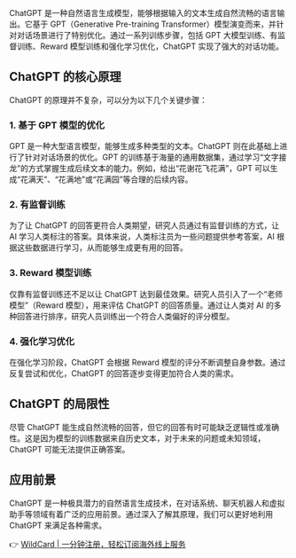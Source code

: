 ChatGPT 是一种自然语言生成模型，能够根据输入的文本生成自然流畅的语言输出。它基于 GPT（Generative Pre-training Transformer）模型演变而来，并针对对话场景进行了特别优化。通过一系列训练步骤，包括 GPT 大模型训练、有监督训练、Reward 模型训练和强化学习优化，ChatGPT 实现了强大的对话功能。

## ChatGPT 的核心原理

ChatGPT 的原理并不复杂，可以分为以下几个关键步骤：

### 1. 基于 GPT 模型的优化
GPT 是一种大型语言模型，能够生成多种类型的文本。ChatGPT 则在此基础上进行了针对对话场景的优化。GPT 的训练基于海量的通用数据集，通过学习“文字接龙”的方式掌握生成后续文本的能力。例如，给出“花谢花飞花满”，GPT 可以生成“花满天”、“花满地”或“花满园”等合理的后续内容。

### 2. 有监督训练
为了让 ChatGPT 的回答更符合人类期望，研究人员通过有监督训练的方式，让 AI 学习人类标注的答案。具体来说，人类标注员为一些问题提供参考答案，AI 根据这些数据进行学习，从而能够生成更有用的回答。

### 3. Reward 模型训练
仅靠有监督训练还不足以让 ChatGPT 达到最佳效果。研究人员引入了一个“老师模型”（Reward 模型），用来评估 ChatGPT 的回答质量。通过让人类对 AI 的多种回答进行排序，研究人员训练出一个符合人类偏好的评分模型。

### 4. 强化学习优化
在强化学习阶段，ChatGPT 会根据 Reward 模型的评分不断调整自身参数。通过反复尝试和优化，ChatGPT 的回答逐步变得更加符合人类的需求。

## ChatGPT 的局限性

尽管 ChatGPT 能生成自然流畅的回答，但它的回答有时可能缺乏逻辑性或准确性。这是因为模型的训练数据来自历史文本，对于未来的问题或未知领域，ChatGPT 可能无法提供正确答案。

## 应用前景

ChatGPT 是一种极具潜力的自然语言生成技术，在对话系统、聊天机器人和虚拟助手等领域有着广泛的应用前景。通过深入了解其原理，我们可以更好地利用 ChatGPT 来满足各种需求。

👉 [WildCard | 一分钟注册，轻松订阅海外线上服务](https://bit.ly/bewildcard)